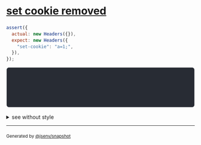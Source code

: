 # [set cookie removed](../../headers.test.js#L65)

```js
assert({
  actual: new Headers({}),
  expect: new Headers({
    "set-cookie": "a=1;",
  }),
});
```

![img](throw.svg)

<details>
  <summary>see without style</summary>

```console
AssertionError: actual and expect are different

actual: Headers()
expect: Headers(
  "set-cookie" => "a=1"
)
```

</details>


---

<sub>
  Generated by <a href="https://github.com/jsenv/core/tree/main/packages/tooling/snapshot">@jsenv/snapshot</a>
</sub>
